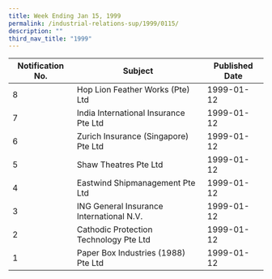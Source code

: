 ```yaml
---
title: Week Ending Jan 15, 1999
permalink: /industrial-relations-sup/1999/0115/
description: ""
third_nav_title: "1999"
---
```

|Notification No.|Subject|Published Date|
|---|---|---|
|8|Hop Lion Feather Works (Pte) Ltd|1999-01-12|
|7|India International Insurance Pte Ltd|1999-01-12|
|6|Zurich Insurance (Singapore) Pte Ltd|1999-01-12|
|5|Shaw Theatres Pte Ltd|1999-01-12|
|4|Eastwind Shipmanagement Pte Ltd|1999-01-12|
|3|ING General Insurance International N.V.|1999-01-12|
|2|Cathodic Protection Technology Pte Ltd|1999-01-12|
|1|Paper Box Industries (1988) Pte Ltd|1999-01-12|